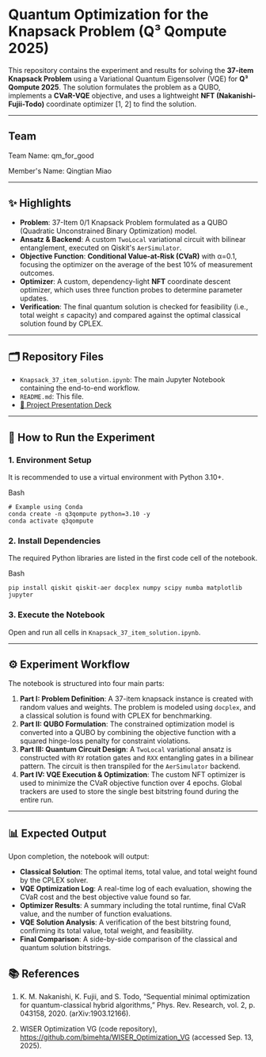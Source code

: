 # Quantum Optimization for the Knapsack Problem (Q³ Qompute 2025) 



This repository contains the experiment and results for solving the **37-item Knapsack Problem** using a Variational Quantum Eigensolver (VQE) for **Q³ Qompute 2025**. The solution formulates the problem as a QUBO, implements a **CVaR-VQE** objective, and uses a lightweight **NFT (Nakanishi-Fujii-Todo)** coordinate optimizer [1, 2] to find the solution.

------

## Team

Team Name: qm_for_good

Member's Name: Qingtian Miao

------

## ✨ Highlights



- **Problem**: 37-Item 0/1 Knapsack Problem formulated as a QUBO (Quadratic Unconstrained Binary Optimization) model.
- **Ansatz & Backend**: A custom `TwoLocal` variational circuit with bilinear entanglement, executed on Qiskit's `AerSimulator`.
- **Objective Function**: **Conditional Value-at-Risk (CVaR)** with α=0.1, focusing the optimizer on the average of the best 10% of measurement outcomes.
- **Optimizer**: A custom, dependency-light **NFT** coordinate descent optimizer, which uses three function probes to determine parameter updates.
- **Verification**: The final quantum solution is checked for feasibility (i.e., total weight ≤ capacity) and compared against the optimal classical solution found by CPLEX.

------



## 🗂️ Repository Files



- `Knapsack_37_item_solution.ipynb`: The main Jupyter Notebook containing the end-to-end workflow.
- `README.md`: This file.
- [📄 Project Presentation Deck](Project_Presentation_deck.pdf)

------



## 🚀 How to Run the Experiment





### 1. Environment Setup



It is recommended to use a virtual environment with Python 3.10+.

Bash

```
# Example using Conda
conda create -n q3qompute python=3.10 -y
conda activate q3qompute
```



### 2. Install Dependencies



The required Python libraries are listed in the first code cell of the notebook.

Bash

```
pip install qiskit qiskit-aer docplex numpy scipy numba matplotlib jupyter
```



### 3. Execute the Notebook



Open and run all cells in `Knapsack_37_item_solution.ipynb`.

------



## ⚙️ Experiment Workflow



The notebook is structured into four main parts:

1. **Part I: Problem Definition**: A 37-item knapsack instance is created with random values and weights. The problem is modeled using `docplex`, and a classical solution is found with CPLEX for benchmarking.
2. **Part II: QUBO Formulation**: The constrained optimization model is converted into a QUBO by combining the objective function with a squared hinge-loss penalty for constraint violations.
3. **Part III: Quantum Circuit Design**: A `TwoLocal` variational ansatz is constructed with `RY` rotation gates and `RXX` entangling gates in a bilinear pattern. The circuit is then transpiled for the `AerSimulator` backend.
4. **Part IV: VQE Execution & Optimization**: The custom NFT optimizer is used to minimize the CVaR objective function over 4 epochs. Global trackers are used to store the single best bitstring found during the entire run.

------



## 📊 Expected Output



Upon completion, the notebook will output:

- **Classical Solution**: The optimal items, total value, and total weight found by the CPLEX solver.
- **VQE Optimization Log**: A real-time log of each evaluation, showing the CVaR cost and the best objective value found so far.
- **Optimizer Results**: A summary including the total runtime, final CVaR value, and the number of function evaluations.
- **VQE Solution Analysis**: A verification of the best bitstring found, confirming its total value, total weight, and feasibility.
- **Final Comparison**: A side-by-side comparison of the classical and quantum solution bitstrings.



## 📚 References



1. K. M. Nakanishi, K. Fujii, and S. Todo, “Sequential minimal optimization for quantum-classical hybrid algorithms,” Phys. Rev. Research, vol. 2, p. 043158, 2020. (arXiv:1903.12166).

2. WISER Optimization VG (code repository), https://github.com/bimehta/WISER_Optimization_VG (accessed Sep. 13, 2025).



